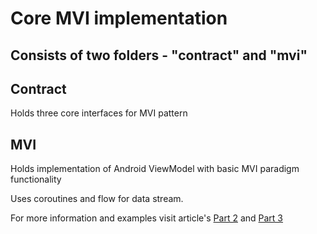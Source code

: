 # Core MVI implementation

## Consists of two folders - "contract" and "mvi"

## Contract
Holds three core interfaces for MVI pattern

## MVI
Holds implementation of Android ViewModel with basic MVI paradigm functionality

Uses coroutines and flow for data stream. 

For more information and examples visit article's [Part 2]() and [Part 3]()